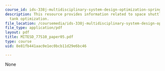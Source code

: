 ```yaml
---
course_id: ids-338j-multidisciplinary-system-design-optimization-spring-2010
description: This resource provides information related to space shuttle external
  tank optimization.
file_location: /coursemedia/ids-338j-multidisciplinary-system-design-optimization-spring-2010/8e81fb441aac0e1ec0bcb11d29e6bc46_MITESD_77S10_paper05.pdf
file_type: application/pdf
layout: pdf
title: MITESD_77S10_paper05.pdf
type: course
uid: 8e81fb441aac0e1ec0bcb11d29e6bc46

---
```

None